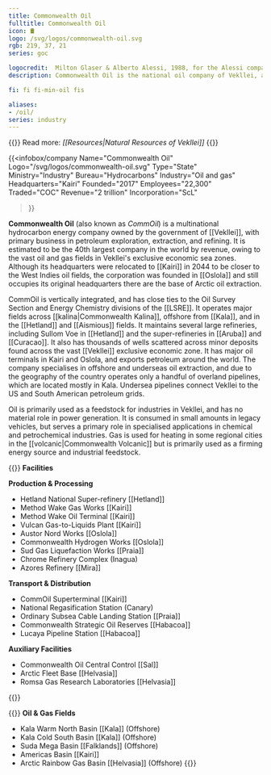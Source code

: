 ```yaml
---
title: Commonwealth Oil
fulltitle: Commonwealth Oil
icon: 🛢️
logo: /svg/logos/commonwealth-oil.svg
rgb: 219, 37, 21
series: goc

logocredit:  Milton Glaser & Alberto Alessi, 1988, for the Alessi company.
description: Commonwealth Oil is the national oil company of Vekllei, and maintains a huge network of fields and processing facilities.

fi: fi fi-min-oil fis

aliases:
- /oil/
series: industry
---
```


{{<note advice>}}
 Read more: *[[Resources|Natural Resources of Vekllei]]*
{{</note>}}

{{<infobox/company
	 Name="Commonwealth Oil"
	 Logo="/svg/logos/commonwealth-oil.svg"
	 Type="State"
	 Ministry="Industry"
	 Bureau="Hydrocarbons"
	 Industry="Oil and gas"
	 Headquarters="Kairi"
	 Founded="2017"
	 Employees="22,300"
	 Traded="COC"
	 Revenue="2 trillion"
	 Incorporation="ScL"
 >}}

<span class="fi fi-min-oil fis"></span>  **Commonwealth Oil** (also known as *CommOil*) is a multinational hydrocarbon energy company owned by the government of [[Vekllei]], with primary business in petroleum exploration, extraction, and refining. It is estimated to be the 40th largest company in the world by revenue, owing to the vast oil and gas fields in Vekllei's exclusive economic sea zones. Although its headquarters were relocated to [[Kairi]] in 2044 to be closer to the West Indies oil fields, the corporation was founded in [[Oslola]] and still occupies its original headquarters there are the base of Arctic oil extraction.

CommOil is vertically integrated, and has close ties to the Oil Survey Section and Energy Chemistry divisions of the [[LSRE]]. It operates major fields across [[kalina|Commonwealth Kalina]], offshore from [[Kala]], and in the [[Hetland]] and [[Aismious]] fields. It maintains several large refineries, including Sullom Voe in [[Hetland]] and the super-refineries in [[Aruba]] and [[Curacao]]. It also has thousands of wells scattered across minor deposits found across the vast [[Vekllei]] exclusive economic zone. It has major oil terminals in Kairi and Oslola, and exports petroleum around the world. The company specialises in offshore and underseas oil extraction, and due to the geography of the country operates only a handful of overland pipelines, which are located mostly in Kala. Undersea pipelines connect Vekllei to the US and South American petroleum grids.

Oil is primarily used as a feedstock for industries in Vekllei, and has no material role in power generation. It is consumed in small amounts in legacy vehicles, but serves a primary role in specialised applications in chemical and petrochemical industries. Gas is used for heating in some regional cities in the [[volcanic|Commonwealth Volcanic]] but is primarily used as a firming energy source and industrial feedstock.

{{<note>}}
**Facilities**

**Production & Processing**
* Hetland National Super-refinery [[Hetland]]
* Method Wake Gas Works [[Kairi]]
* Method Wake Oil Terminal [[Kairi]]
* Vulcan Gas-to-Liquids Plant [[Kairi]]
* Austor Nord Works [[Oslola]]
* Commonwealth Hydrogen Works [[Oslola]]
* Sud Gas Liquefaction Works [[Praia]]
* Chrome Refinery Complex (Inagua)
* Azores Refinery [[Mira]]

**Transport & Distribution**
* CommOil Superterminal [[Kairi]]
* National Regasification Station (Canary)
* Ordinary Subsea Cable Landing Station [[Praia]]
* Commonwealth Strategic Oil Reserves [[Habacoa]]
* Lucaya Pipeline Station [[Habacoa]]

**Auxiliary Facilities**
* Commonwealth Oil Central Control [[Sal]]
* Arctic Fleet Base [[Helvasia]]
* Romsa Gas Research Laboratories [[Helvasia]]


{{</note>}}

{{<note>}}
**Oil & Gas Fields**
* Kala Warm North Basin [[Kala]] (Offshore)
* Kala Cold South Basin [[Kala]] (Offshore)
* Suda Mega Basin [[Falklands]] (Offshore)
* Americas Basin [[Kairi]]
* Arctic Rainbow Gas Basin [[Helvasia]] (Offshore)
{{</note>}}
